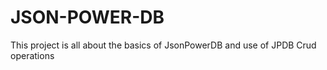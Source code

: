 # JSON-POWER-DB
This project is all about the basics of JsonPowerDB and use of JPDB Crud operations 
